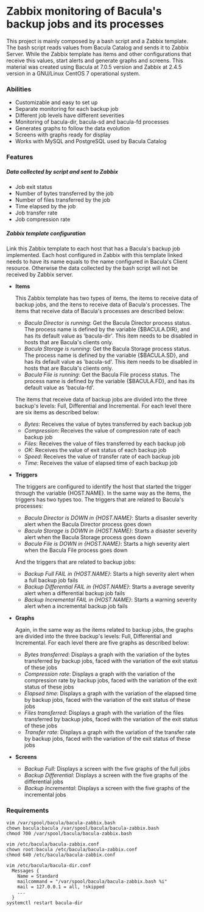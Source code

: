 # Zabbix monitoring of Bacula's backup jobs and its processes

This project is mainly composed by a bash script and a Zabbix template. The bash script reads values from Bacula Catalog and sends it to Zabbix Server. While the Zabbix template has items and other configurations that receive this values, start alerts and generate graphs and screens. This material was created using Bacula at 7.0.5 version and Zabbix at 2.4.5 version in a GNU/Linux CentOS 7 operational system.

### Abilities

- Customizable and easy to set up
- Separate monitoring for each backup job
- Different job levels have different severities
- Monitoring of bacula-dir, bacula-sd and bacula-fd processes
- Generates graphs to follow the data evolution
- Screens with graphs ready for display
- Works with MySQL and PostgreSQL used by Bacula Catalog

### Features

##### Data collected by script and sent to Zabbix

- Job exit status
- Number of bytes transferred by the job
- Number of files transferred by the job
- Time elapsed by the job
- Job transfer rate
- Job compression rate

##### Zabbix template configuration

Link this Zabbix template to each host that has a Bacula's backup job implemented. Each host configured in Zabbix with this template linked needs to have its name equals to the name configured in Bacula's Client resource. Otherwise the data collected by the bash script will not be received by Zabbix server.

- **Items**

  This Zabbix template has two types of items, the items to receive data of backup jobs, and the itens to receive data of Bacula's processes. The items that receive data of Bacula's processes are described below:
  
  - *Bacula Director is running*: Get the Bacula Director process status. The process name is defined by the variable {$BACULA.DIR}, and has its default value as 'bacula-dir'. This item needs to be disabled in hosts that are Bacula's clients only.
  - *Bacula Storage is running*: Get the Bacula Storage process status. The process name is defined by the variable {$BACULA.SD}, and has its default value as 'bacula-sd'. This item needs to be disabled in hosts that are Bacula's clients only.
  - *Bacula File is running*: Get the Bacula File process status. The process name is defined by the variable {$BACULA.FD}, and has its default value as 'bacula-fd'.

  The items that receive data of backup jobs are divided into the three backup's levels: Full, Differential and Incremental. For each level there are six items as described below:

  - *Bytes*: Receives the value of bytes transferred by each backup job
  - *Compression*: Receives the value of compression rate of each backup job
  - *Files*: Receives the value of files transferred by each backup job
  - *OK*: Receives the value of exit status of each backup job
  - *Speed*: Receives the value of transfer rate of each backup job
  - *Time*: Receives the value of elapsed time of each backup job

- **Triggers**

  The triggers are configured to identify the host that started the trigger through the variable {HOST.NAME}. In the same way as the items, the triggers has two types too. The triggers that are related to Bacula's processes:

  - *Bacula Director is DOWN in {HOST.NAME}*: Starts a disaster severity alert when the Bacula Director process goes down
  - *Bacula Storage is DOWN in {HOST.NAME}*: Starts a disaster severity alert when the Bacula Storage process goes down
  - *Bacula File is DOWN in {HOST.NAME}*: Starts a high severity alert when the Bacula File process goes down

  And the triggers that are related to backup jobs:

  - *Backup Full FAIL in {HOST.NAME}*: Starts a high severity alert when a full backup job fails
  - *Backup Differential FAIL in {HOST.NAME}*: Starts a average severity alert when a differential backup job fails
  - *Backup Incremental FAIL in {HOST.NAME}*: Starts a warning severity alert when a incremental backup job fails

- **Graphs**

  Again, in the same way as the items related to backup jobs, the graphs are divided into the three backup's levels: Full, Differential and Incremental. For each level there are five graphs as described below:

  - *Bytes transferred*: Displays a graph with the variation of the bytes transferred by backup jobs, faced with the variation of the exit status of these jobs
  - *Compression rate*: Displays a graph with the variation of the compression rate by backup jobs, faced with the variation of the exit status of these jobs
  - *Elapsed time*: Displays a graph with the variation of the elapsed time by backup jobs, faced with the variation of the exit status of these jobs
  - *Files transferred*: Displays a graph with the variation of the files transferred by backup jobs, faced with the variation of the exit status of these jobs
  - *Transfer rate*: Displays a graph with the variation of the transfer rate by backup jobs, faced with the variation of the exit status of these jobs

- **Screens**

  - *Backup Full*: Displays a screen with the five graphs of the full jobs
  - *Backup Differential*: Displays a screen with the five graphs of the differential jobs
  - *Backup Incremental*: Displays a screen with the five graphs of the incremental jobs

### Requirements

```
vim /var/spool/bacula/bacula-zabbix.bash
chown bacula:bacula /var/spool/bacula/bacula-zabbix.bash
chmod 700 /var/spool/bacula/bacula-zabbix.bash
```

```
vim /etc/bacula/bacula-zabbix.conf
chown root:bacula /etc/bacula/bacula-zabbix.conf
chmod 640 /etc/bacula/bacula-zabbix.conf
```

```
vim /etc/bacula/bacula-dir.conf
  Messages {
    Name = Standard
    mailcommand = "/var/spool/bacula/bacula-zabbix.bash %i"
    mail = 127.0.0.1 = all, !skipped
    ...
  }
systemctl restart bacula-dir
```
